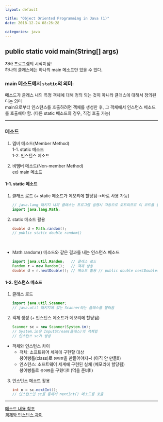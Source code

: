```yaml
---
layout: default

title: "Object Oriented Programming in Java (1)"
date: 2018-12-24 08:26:28

categories: java
---  
```

## public static void main(String[] args)
자바 프로그램의 시작지점!  
하나의 클래스에는 하나의 main 메소드만 있을 수 있다.  
### main 메소드에서 `static`의 의미:  
메소드가 클래스 내의 특정 객체에 대해 정의 되는 것이 아니라 클래스에 대해서 정의된다는 의미  
main으로부터 인스턴스를 호출하려면 객체를 생성한 후, 그 객체에서 인스턴스 메소드를 호출해야 함. (다른 static 메소드의 경우, 직접 호출 가능)  

-----------
### 메소드

1. 멤버 메소드(Member Method)  
    1-1. static 메소드  
    1-2. 인스턴스 메소드  

2. 비멤버 메소드(Non-member Method)  
   ex) main 메소드  

#### 1-1. static 메소드  
 1. 클래스 로드 (+ static 메소드가 메모리에 할당됨->바로 사용 가능)   

    ```java
    // java.lang 패키지 내의 클래스는 프로그램 실행시 자동으로 로드되므로 이 코드를 쓸 필요 없음
    import java.lang.Math;
    ```

 2. static 메소드 활용  
    ```java
    double d = Math.random();
    // public static double random()
    ```
  

* Math.random() 메소드와 같은 결과를 내는 인스턴스 메소드  

  ```java
  import java.util.Random;   // 클래스 로드
  Random r = new Random();   // 객체 생성
  double d = r.nextDouble(); // 메소드 활용 // public double nextDouble()
  ```


#### 1-2. 인스턴스 메소드  
 1. 클래스 로드  
    ```java
    import java.util.Scanner;
    // java.util 패키지에 있는 Scanner라는 클래스를 불러옴
    ```



 2. 객체 생성 (+ 인스턴스 메소드가 메모리에 할당됨)  
    ```java
    Scanner sc = new Scanner(System.in);
    // System.in은 InputStream(클래스)의 객체임
    // 인스턴스 sc가 생성
    ```



  - 객체와 인스턴스 차이  
    - 객체: 소프트웨어 세계에 구현할 대상  
    붕어빵틀(class)로 `붕어빵`을 만들어야지~! (아직 안 만듦!!)  
    - 인스턴스: 소프트웨어 세계에 구현된 실체 (메모리에 할당됨)  
    붕어빵틀로 `붕어빵`을 구웠다!! (먹을 준비!!)  

 3. 인스턴스 메소드 활용  
    ```java
    int n = sc.nextInt();
    // 인스턴스인 sc를 통해서 nextInt() 메소드를 호출
    ```

___
[메소드 내용 참조](http://kin.naver.com/qna/detail.nhn?d1id=1&dirId=1040201&docId=64370479&qb=7J247Iqk7YS07IqkIOuplOyGjOuTnCDtgbTrnpjsiqQg66mU7IaM65Oc&enc=utf8&section=kin&rank=1&search_sort=0&spq=0&pid=gKa/Cwoi5Ulssu0DroZsss--072431&sid=TMF@qbRSwUwAAEYZTLA)  
 [객체와 인스턴스 차이](http://cerulean85.tistory.com/149)  
